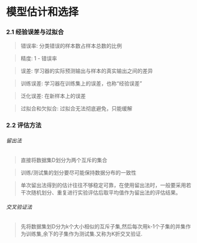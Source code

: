 # 模型估计和选择

### 2.1 经验误差与过拟合

> 错误率: 分类错误的样本数占样本总数的比例

> 精度: 1 - 错误率

> 误差: 学习器的实际预测输出与样本的真实输出之间的差异

> 训练误差: 学习器在训练集上的误差，也称“经验误差”

> 泛化误差: 在新样本上的误差

> 过拟合和欠拟合:  过拟合无法彻底避免，只能缓解

### 2.2 评估方法

###### 留出法

> 直接将数据集D划分为两个互斥的集合

> 训练/测试集的划分要尽可能保持数据分布的一致性

> 单次留出法得到的估计往往不够稳定可靠，在使用留出法时，一般要采用若干次随机划分、重复进行实验评估后取平均值作为留出法的评估结果。

###### 交叉验证法

> 先将数据集划D分为k个大小相似的互斥子集,然后每次用k-1个子集的并集作为训练集,余下的子集作为测试集.又称为K折交叉验证.



